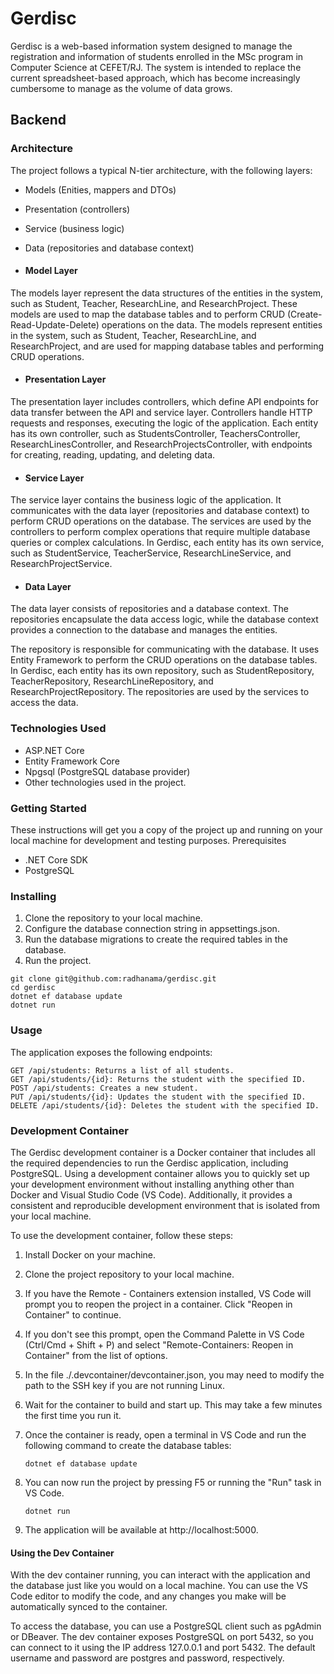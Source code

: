 # **Gerdisc**

Gerdisc is a web-based information system designed to manage the registration and information of students enrolled in the MSc program in Computer Science at CEFET/RJ. The system is intended to replace the current spreadsheet-based approach, which has become increasingly cumbersome to manage as the volume of data grows.

## Backend

### Architecture

The project follows a typical N-tier architecture, with the following layers:

- Models (Enities, mappers and DTOs)
- Presentation (controllers)
- Service (business logic)
- Data (repositories and database context)

- #### Model Layer
The models layer represent the data structures of the entities in the system, such as Student, Teacher, ResearchLine, and ResearchProject. These models are used to map the database tables and to perform CRUD (Create-Read-Update-Delete) operations on the data.
The models represent entities in the system, such as Student, Teacher, ResearchLine, and ResearchProject, and are used for mapping database tables and performing CRUD operations.

- #### Presentation Layer
The presentation layer includes controllers, which define API endpoints for data transfer between the API and service layer. 
Controllers handle HTTP requests and responses, executing the logic of the application. Each entity has its own controller, such as StudentsController, TeachersController, ResearchLinesController, and ResearchProjectsController, with endpoints for creating, reading, updating, and deleting data.

- #### Service Layer 
The service layer contains the business logic of the application. It communicates with the data layer (repositories and database context) to perform CRUD operations on the database. The services are used by the controllers to perform complex operations that require multiple database queries or complex calculations. In Gerdisc, each entity has its own service, such as StudentService, TeacherService, ResearchLineService, and ResearchProjectService.

- #### Data Layer

The data layer consists of repositories and a database context. The repositories encapsulate the data access logic, while the database context provides a connection to the database and manages the entities.

The repository is responsible for communicating with the database. It uses Entity Framework to perform the CRUD operations on the database tables. In Gerdisc, each entity has its own repository, such as StudentRepository, TeacherRepository, ResearchLineRepository, and ResearchProjectRepository. The repositories are used by the services to access the data.

### Technologies Used

- ASP.NET Core
- Entity Framework Core
- Npgsql (PostgreSQL database provider)
- Other technologies used in the project.

### Getting Started

These instructions will get you a copy of the project up and running on your local machine for development and testing purposes.
Prerequisites

- .NET Core SDK
- PostgreSQL

### Installing

1. Clone the repository to your local machine.
2. Configure the database connection string in appsettings.json.
3. Run the database migrations to create the required tables in the database.
4. Run the project.
~~~
git clone git@github.com:radhanama/gerdisc.git
cd gerdisc
dotnet ef database update
dotnet run
~~~
### Usage

The application exposes the following endpoints:

    GET /api/students: Returns a list of all students.
    GET /api/students/{id}: Returns the student with the specified ID.
    POST /api/students: Creates a new student.
    PUT /api/students/{id}: Updates the student with the specified ID.
    DELETE /api/students/{id}: Deletes the student with the specified ID.


### Development Container

The Gerdisc development container is a Docker container that includes all the required dependencies to run the Gerdisc application, including PostgreSQL. Using a development container allows you to quickly set up your development environment without installing anything other than Docker and Visual Studio Code (VS Code). Additionally, it provides a consistent and reproducible development environment that is isolated from your local machine.

To use the development container, follow these steps:

1. Install Docker on your machine.
2. Clone the project repository to your local machine.
3. If you have the Remote - Containers extension installed, VS Code will prompt you to reopen the project in a container. Click "Reopen in Container" to continue.
4. If you don't see this prompt, open the Command Palette in VS Code (Ctrl/Cmd + Shift + P) and select "Remote-Containers: Reopen in Container" from the list of options.
5. In the file ./.devcontainer/devcontainer.json, you may need to modify the path to the SSH key if you are not running Linux.
6. Wait for the container to build and start up. This may take a few minutes the first time you run it.
7. Once the container is ready, open a terminal in VS Code and run the following command to create the database tables:
    ~~~
    dotnet ef database update
    ~~~

8. You can now run the project by pressing F5 or running the "Run" task in VS Code.
    ~~~
    dotnet run
    ~~~
9. The application will be available at http://localhost:5000.

#### Using the Dev Container

With the dev container running, you can interact with the application and the database just like you would on a local machine. You can use the VS Code editor to modify the code, and any changes you make will be automatically synced to the container.

To access the database, you can use a PostgreSQL client such as pgAdmin or DBeaver. The dev container exposes PostgreSQL on port 5432, so you can connect to it using the IP address 127.0.0.1 and port 5432. The default username and password are postgres and password, respectively.
